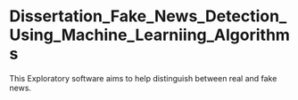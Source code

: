# Dissertation_Fake_News_Detection_Using_Machine_Learniing_Algorithms
This Exploratory software aims to help distinguish between real and fake news.
